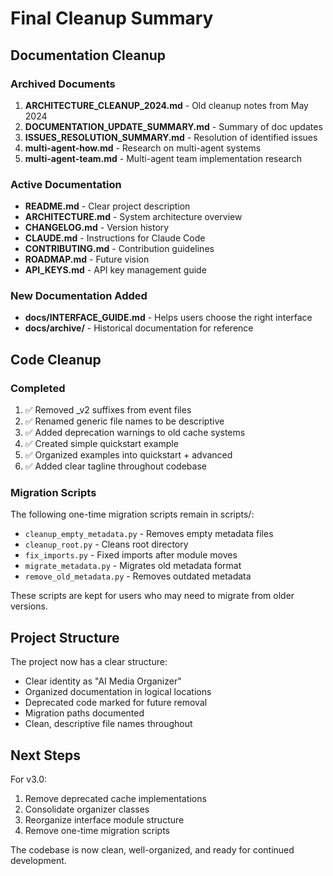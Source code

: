 # Final Cleanup Summary

## Documentation Cleanup

### Archived Documents
1. **ARCHITECTURE_CLEANUP_2024.md** - Old cleanup notes from May 2024
2. **DOCUMENTATION_UPDATE_SUMMARY.md** - Summary of doc updates
3. **ISSUES_RESOLUTION_SUMMARY.md** - Resolution of identified issues
4. **multi-agent-how.md** - Research on multi-agent systems
5. **multi-agent-team.md** - Multi-agent team implementation research

### Active Documentation
- **README.md** - Clear project description
- **ARCHITECTURE.md** - System architecture overview
- **CHANGELOG.md** - Version history
- **CLAUDE.md** - Instructions for Claude Code
- **CONTRIBUTING.md** - Contribution guidelines
- **ROADMAP.md** - Future vision
- **API_KEYS.md** - API key management guide

### New Documentation Added
- **docs/INTERFACE_GUIDE.md** - Helps users choose the right interface
- **docs/archive/** - Historical documentation for reference

## Code Cleanup

### Completed
1. ✅ Removed _v2 suffixes from event files
2. ✅ Renamed generic file names to be descriptive
3. ✅ Added deprecation warnings to old cache systems
4. ✅ Created simple quickstart example
5. ✅ Organized examples into quickstart + advanced
6. ✅ Added clear tagline throughout codebase

### Migration Scripts
The following one-time migration scripts remain in scripts/:
- `cleanup_empty_metadata.py` - Removes empty metadata files
- `cleanup_root.py` - Cleans root directory
- `fix_imports.py` - Fixed imports after module moves
- `migrate_metadata.py` - Migrates old metadata format
- `remove_old_metadata.py` - Removes outdated metadata

These scripts are kept for users who may need to migrate from older versions.

## Project Structure

The project now has a clear structure:
- Clear identity as "AI Media Organizer"
- Organized documentation in logical locations
- Deprecated code marked for future removal
- Migration paths documented
- Clean, descriptive file names throughout

## Next Steps

For v3.0:
1. Remove deprecated cache implementations
2. Consolidate organizer classes
3. Reorganize interface module structure
4. Remove one-time migration scripts

The codebase is now clean, well-organized, and ready for continued development.